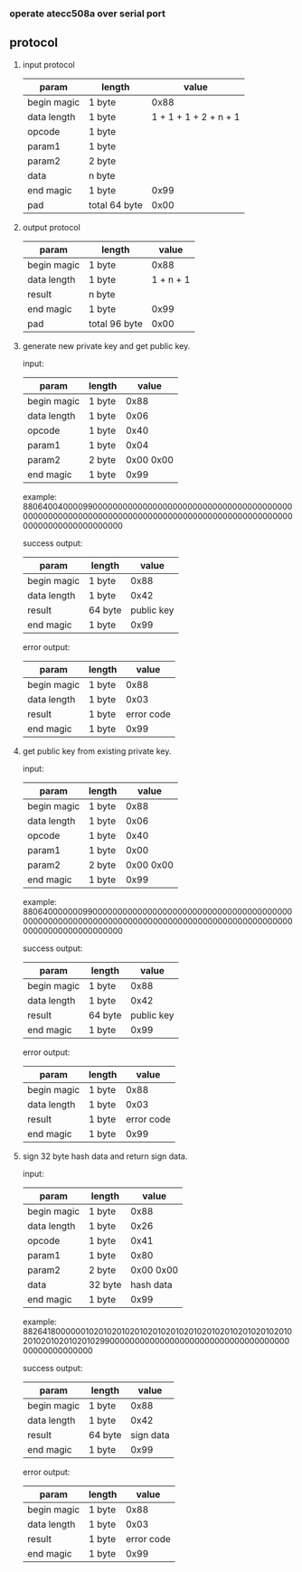 ### operate atecc508a over serial port

## protocol

1. input protocol

    param | length | value
    ---|---|---
    begin magic | 1 byte | 0x88
    data length | 1 byte | 1 + 1 + 1 + 2 + n + 1
    opcode      | 1 byte |
    param1      | 1 byte |
    param2      | 2 byte |
    data        | n byte |
    end magic   | 1 byte | 0x99
    pad         | total 64 byte| 0x00

2. output protocol

    param | length | value
    ---|---|---
    begin magic | 1 byte | 0x88
    data length | 1 byte | 1 + n + 1
    result      | n byte |
    end magic   | 1 byte | 0x99
    pad         | total 96 byte| 0x00

3. generate new private key and get public key.

    input:

    param | length | value
    ---|---|---
    begin magic | 1 byte | 0x88
    data length | 1 byte | 0x06
    opcode      | 1 byte | 0x40
    param1      | 1 byte | 0x04
    param2      | 2 byte | 0x00 0x00
    end magic   | 1 byte | 0x99

    example:
    88064004000099000000000000000000000000000000000000000000000000000000000000000000000000000000000000000000000000000000000000000000

    success output:

    param | length | value
    ---|---|---
    begin magic | 1 byte | 0x88
    data length | 1 byte | 0x42
    result        | 64 byte | public key
    end magic   | 1 byte | 0x99

    error output:

    param | length | value
    ---|---|---
    begin magic | 1 byte | 0x88
    data length | 1 byte | 0x03
    result      | 1 byte | error code
    end magic   | 1 byte | 0x99


4. get public key from existing private key.

    input:

    param | length | value
    ---|---|---
    begin magic | 1 byte | 0x88
    data length | 1 byte | 0x06
    opcode      | 1 byte | 0x40
    param1      | 1 byte | 0x00
    param2      | 2 byte | 0x00 0x00
    end magic   | 1 byte | 0x99

    example:
    88064000000099000000000000000000000000000000000000000000000000000000000000000000000000000000000000000000000000000000000000000000

    success output:

    param | length | value
    ---|---|---
    begin magic | 1 byte | 0x88
    data length | 1 byte | 0x42
    result      | 64 byte | public key
    end magic   | 1 byte | 0x99

    error output:

    param | length | value
    ---|---|---
    begin magic | 1 byte | 0x88
    data length | 1 byte | 0x03
    result      | 1 byte | error code
    end magic   | 1 byte | 0x99


5. sign 32 byte hash data and return sign data.

    input:

    param | length | value
    ---|---|---
    begin magic | 1 byte | 0x88
    data length | 1 byte | 0x26
    opcode      | 1 byte | 0x41
    param1      | 1 byte | 0x80
    param2      | 2 byte | 0x00 0x00
    data        | 32 byte| hash data
    end magic   | 1 byte | 0x99

    example:
    88264180000001020102010201020102010201020102010201020102010201020102010201029900000000000000000000000000000000000000000000000000

    success output:

    param | length | value
    ---|---|---
    begin magic | 1 byte | 0x88
    data length | 1 byte | 0x42
    result      | 64 byte | sign data
    end magic   | 1 byte | 0x99

    error output:

    param | length | value
    ---|---|---
    begin magic | 1 byte | 0x88
    data length | 1 byte | 0x03
    result      | 1 byte | error code
    end magic   | 1 byte | 0x99
